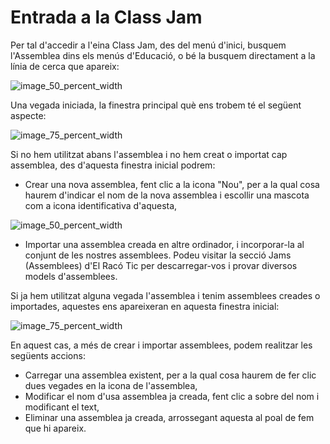 # Entrada a la Class Jam

Per tal d'accedir a l'eina Class Jam, des del menú d'inici, busquem l'Assemblea dins els menús d'Educació, o bé la busquem directament a la línia de cerca que apareix:

![image_50_percent_width](1.2.instalacio/2.3.menu_ppal_assemblea.png)

Una vegada iniciada, la finestra principal què ens trobem té el següent aspecte:

![image_75_percent_width](1.3.entrada/3.1.finestra_inicial.png)

Si no hem utilitzat abans l'assemblea i no hem creat o importat cap assemblea, des d'aquesta finestra inicial podrem:

* Crear una nova assemblea, fent clic a la icona "Nou", per a la qual cosa haurem d'indicar el nom de la nova assemblea i escollir una mascota com a icona identificativa d'aquesta,

![image_50_percent_width](1.3.entrada/3.1.nova_assemblea.png)

* Importar una assemblea creada en altre ordinador, i incorporar-la al conjunt de les nostres assemblees. Podeu visitar la secció Jams (Assemblees) d'El Racó Tic per descarregar-vos i provar diversos models d'assemblees.

Si ja hem utilitzat alguna vegada l'assemblea i tenim assemblees creades o importades, aquestes ens apareixeran en aquesta finestra inicial:

![image_75_percent_width](1.3.entrada/3.1.finestra_inicial_completa.png)

En aquest cas, a més de crear i importar assemblees, podem realitzar les següents accions:

* Carregar una assemblea existent, per a la qual cosa haurem de fer clic dues vegades en la icona de l'assemblea,
* Modificar el nom d'usa assemblea ja creada, fent clic a sobre del nom i modificant el text,
* Eliminar una assemblea ja creada, arrossegant aquesta al poal de fem que hi apareix.
